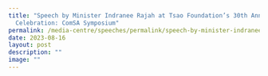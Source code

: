 ```yaml
---
title: "Speech by Minister Indranee Rajah at Tsao Foundation’s 30th Anniversary
  Celebration: ComSA Symposium"
permalink: /media-centre/speeches/permalink/speech-by-minister-indranee-at-comsa-symposium/
date: 2023-08-16
layout: post
description: ""
image: ""
---
```

